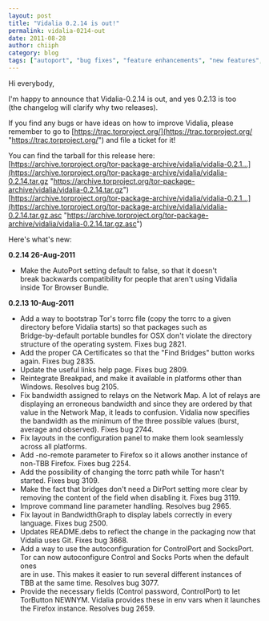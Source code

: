 ```yaml
---
layout: post
title: "Vidalia 0.2.14 is out!"
permalink: vidalia-0214-out
date: 2011-08-28
author: chiiph
category: blog
tags: ["autoport", "bug fixes", "feature enhancements", "new features", "tor browser bundle", "vidalia", "vidalia release"]
---
```


Hi everybody,

I'm happy to announce that Vidalia-0.2.14 is out, and yes 0.2.13 is too  
(the changelog will clarify why two releases).

If you find any bugs or have ideas on how to improve Vidalia, please  
remember to go to [https://trac.torproject.org/](https://trac.torproject.org/ "https://trac.torproject.org/") and file a ticket for it!

You can find the tarball for this release here:  
 [https://archive.torproject.org/tor-package-archive/vidalia/vidalia-0.2.1...](https://archive.torproject.org/tor-package-archive/vidalia/vidalia-0.2.14.tar.gz "https://archive.torproject.org/tor-package-archive/vidalia/vidalia-0.2.14.tar.gz")  
 [https://archive.torproject.org/tor-package-archive/vidalia/vidalia-0.2.1...](https://archive.torproject.org/tor-package-archive/vidalia/vidalia-0.2.14.tar.gz.asc "https://archive.torproject.org/tor-package-archive/vidalia/vidalia-0.2.14.tar.gz.asc")

Here's what's new:

**0.2.14 26-Aug-2011**

- Make the AutoPort setting default to false, so that it doesn't  
 break backwards compatibility for people that aren't using Vidalia  
 inside Tor Browser Bundle.

**0.2.13 10-Aug-2011**

- Add a way to bootstrap Tor's torrc file (copy the torrc to a given  
 directory before Vidalia starts) so that packages such as  
 Bridge-by-default portable bundles for OSX don't violate the directory  
 structure of the operating system. Fixes bug 2821.
- Add the proper CA Certificates so that the "Find Bridges" button works  
 again. Fixes bug 2835. 
- Update the useful links help page. Fixes bug 2809. 
- Reintegrate Breakpad, and make it available in platforms other than  
 Windows. Resolves bug 2105. 
- Fix bandwidth assigned to relays on the Network Map. A lot of relays are  
 displaying an erroneous bandwidth and since they are ordered by that  
 value in the Network Map, it leads to confusion. Vidalia now specifies  
 the bandwidth as the minimum of the three possible values (burst,  
 average and observed). Fixes bug 2744. 
- Fix layouts in the configuration panel to make them look seamlessly  
 across all platforms. 
- Add -no-remote parameter to Firefox so it allows another instance of  
 non-TBB Firefox. Fixes bug 2254. 
- Add the possibility of changing the torrc path while Tor hasn't  
 started. Fixes bug 3109. 
- Make the fact that bridges don't need a DirPort setting more clear by  
 removing the content of the field when disabling it. Fixes bug 3119. 
- Improve command line parameter handling. Resolves bug 2965. 
- Fix layout in BandwidthGraph to display labels correctly in every  
 language. Fixes bug 2500. 
- Updates README.debs to reflect the change in the packaging now that  
 Vidalia uses Git. Fixes bug 3668. 
- Add a way to use the autoconfiguration for ControlPort and SocksPort.  
 Tor can now autoconfigure Control and Socks Ports when the default ones  
 are in use. This makes it easier to run several different instances of  
 TBB at the same time. Resolves bug 3077. 
- Provide the necessary fields (Control password, ControlPort) to let  
 TorButton NEWNYM. Vidalia provides these in env vars when it launches  
 the Firefox instance. Resolves bug 2659.

